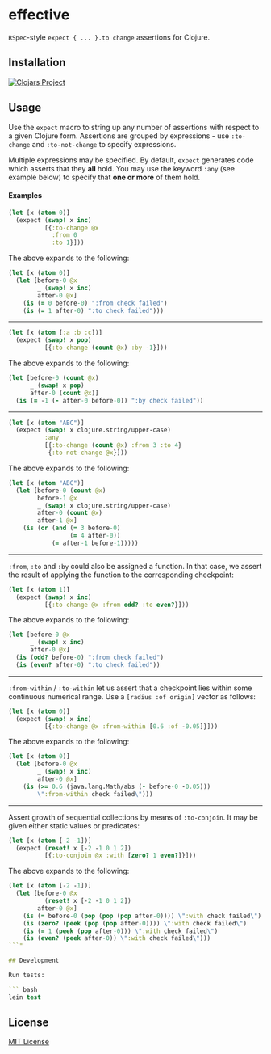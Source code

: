 # effective

`RSpec`-style `expect { ... }.to change` assertions for Clojure.

## Installation

[![Clojars Project](https://img.shields.io/clojars/v/com.eureton/effective.svg)](https://clojars.org/com.eureton/effective)

## Usage

Use the `expect` macro to string up any number of assertions with respect to a given Clojure form. Assertions are grouped by expressions - use `:to-change` and `:to-not-change` to specify expressions.

Multiple expressions may be specified. By default, `expect` generates code which asserts that they **all** hold. You may use the keyword `:any` (see example below) to specify that **one or more** of them hold.

#### Examples

``` clojure
(let [x (atom 0)]
  (expect (swap! x inc)
          [{:to-change @x
            :from 0
            :to 1}]))
```

The above expands to the following:

``` clojure
(let [x (atom 0)]
  (let [before-0 @x
        _ (swap! x inc)
        after-0 @x]
    (is (= 0 before-0) ":from check failed")
    (is (= 1 after-0) ":to check failed")))
```

---

``` clojure
(let [x (atom [:a :b :c])]
  (expect (swap! x pop)
          [{:to-change (count @x) :by -1}]))
```

The above expands to the following:

``` clojure
(let [before-0 (count @x)
      _ (swap! x pop)
      after-0 (count @x)]
  (is (= -1 (- after-0 before-0)) ":by check failed"))
```

---

``` clojure
(let [x (atom "ABC")]
  (expect (swap! x clojure.string/upper-case)
          :any
          [{:to-change (count @x) :from 3 :to 4}
           {:to-not-change @x}]))
```

The above expands to the following:

``` clojure
(let [x (atom "ABC")]
  (let [before-0 (count @x)
        before-1 @x
        _ (swap! x clojure.string/upper-case)
        after-0 (count @x)
        after-1 @x]
    (is (or (and (= 3 before-0)
                 (= 4 after-0))
            (= after-1 before-1)))))
```

---

`:from`, `:to` and `:by` could also be assigned a function. In that case, we assert the result of applying the function to the corresponding checkpoint:

``` clojure
(let [x (atom 1)]
  (expect (swap! x inc)
          [{:to-change @x :from odd? :to even?}]))
```

The above expands to the following:

``` clojure
(let [before-0 @x
      _ (swap! x inc)
      after-0 @x]
  (is (odd? before-0) ":from check failed")
  (is (even? after-0) ":to check failed"))
```

---

`:from-within` / `:to-within` let us assert that a checkpoint lies within some continuous numerical range. Use a `[radius :of origin]` vector as follows:

``` clojure
(let [x (atom 0)]
  (expect (swap! x inc)
          [{:to-change @x :from-within [0.6 :of -0.05]}]))
```

The above expands to the following:

``` clojure
(let [x (atom 0)]
  (let [before-0 @x
        _ (swap! x inc)
        after-0 @x]
    (is (>= 0.6 (java.lang.Math/abs (- before-0 -0.05)))
        \":from-within check failed\")))
```

---

Assert growth of sequential collections by means of `:to-conjoin`. It may be given either static values or predicates:

``` clojure
(let [x (atom [-2 -1])]
  (expect (reset! x [-2 -1 0 1 2])
          [{:to-conjoin @x :with [zero? 1 even?]}]))
```

The above expands to the following:

``` clojure
(let [x (atom [-2 -1])]
  (let [before-0 @x
        _ (reset! x [-2 -1 0 1 2])
        after-0 @x]
    (is (= before-0 (pop (pop (pop after-0)))) \":with check failed\")
    (is (zero? (peek (pop (pop after-0)))) \":with check failed\")
    (is (= 1 (peek (pop after-0))) \":with check failed\")
    (is (even? (peek after-0)) \":with check failed\")))
```"

## Development

Run tests:

``` bash
lein test
```

## License

[MIT License](https://github.com/eureton/effective/blob/master/LICENSE)
